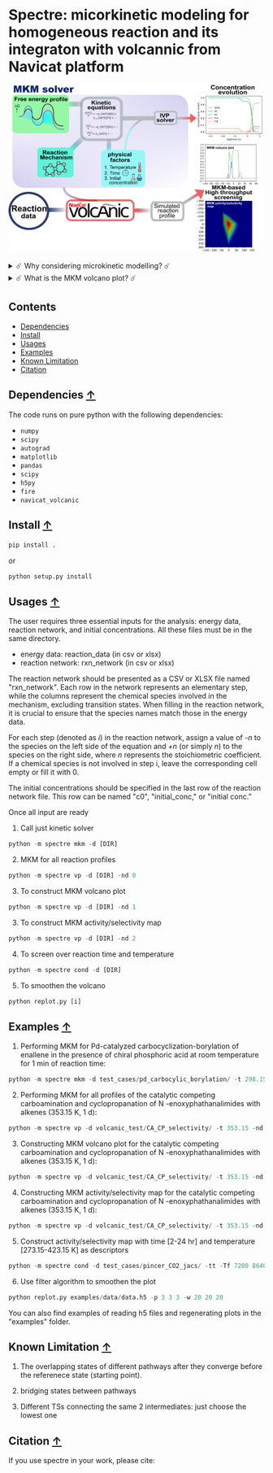 # Spectre: micorkinetic modeling for homogeneous reaction and its integraton with volcannic from Navicat platform

![workflow](./images/mkm_vp.png)

<details>
    <summary style="cursor: pointer;">
        ☄️ Why considering microkinetic modelling? ☄️
    </summary>
    <p>
        <li>Complicate reaction pathway thermodynamics and kinetics</li>
        <li>Account for physical factors: temperature effect, concentration effect, reaction time
    </p>
</details>


<details>
    <summary style="cursor: pointer;">
        ☄️ What is the MKM volcano plot? ☄️
    </summary>
    <p>
        <li>Volcano plot:  plot between the activity (or reactivity) of catalysts and the descriptor variable based on free energy scaling relationships (typically linear (LFESRs)) </li>
        <li>MKM volcano plot: the activity is expressed as the final product concentration 
    </p>
</details>

## Contents 
* [Dependencies](#dependencies-)
* [Install](#install-)
* [Usages](#usages-)
* [Examples](#examples-)
* [Known Limitation](#limitation-)
* [Citation](#citation-)


## Dependencies [↑](#dependencies)
The code runs on pure python with the following dependencies: 
- `numpy`
- `scipy`
- `autograd`
- `matplotlib`
- `pandas`
- `scipy`
- `h5py`
- `fire`
- `navicat_volcanic`

## Install [↑](#install)

```python
pip install .
```

or 

```python
python setup.py install
```

## Usages [↑](#usages)

The user requires three essential inputs for the analysis: energy data, reaction network, and initial concentrations. All these files must be in the same directory.

- energy data: reaction_data (in csv or xlsx)
- reaction network: rxn_network (in csv or xlsx)

The reaction network should be presented as a CSV or XLSX file named "rxn_network". Each row in the network represents an elementary step, while the columns represent the chemical species involved in the mechanism, excluding transition states. When filling in the reaction network, it is crucial to ensure that the species names match those in the energy data.

For each step (denoted as *i*) in the reaction network, assign a value of *-n* to the species on the left side of the equation and *+n* (or simply *n*) to the species on the right side, where *n* represents the stoichiometric coefficient. If a chemical species is not involved in step i, leave the corresponding cell empty or fill it with 0.


The initial concentrations should be specified in the last row of the reaction network file. This row can be named "c0", "initial_conc," or "initial conc." 


Once all input are ready

1. Call just kinetic solver
```python
python -m spectre mkm -d [DIR]
```
2. MKM for all reaction profiles
```python
python -m spectre vp -d [DIR] -nd 0
```

3. To construct MKM volcano plot
```python
python -m spectre vp -d [DIR] -nd 1
```

3. To construct MKM activity/selectivity map
```python
python -m spectre vp -d [DIR] -nd 2
```

4. To screen over reaction time and temperature
```python
python -m spectre cond -d [DIR] 
```

5. To smoothen the volcano 
```python
python replot.py [i]
```

## Examples [↑](#examples)

1. Performing MKM for Pd-catalyzed carbocyclization-borylation of enallene in the
presence of chiral phosphoric acid at room temperature for 1 min of reaction time: 
```python
python -m spectre mkm -d test_cases/pd_carbocylic_borylation/ -t 298.15 -Tf 60
```

2. Performing MKM for all profiles of the catalytic 
competing carboamination and cyclopropanation of N -enoxyphathanalimides with alkenes (353.15 K, 1 d):
```python
python -m spectre vp -d volcanic_test/CA_CP_selectivity/ -t 353.15 -nd 0
```

3. Constructing MKM volcano plot for the catalytic
competing carboamination and cyclopropanation of N -enoxyphathanalimides with alkenes (353.15 K, 1 d):
```python
python -m spectre vp -d volcanic_test/CA_CP_selectivity/ -t 353.15 -nd 1 -ncore 24
```

4. Constructing MKM activity/selectivity map for the catalytic
competing carboamination and cyclopropanation of N -enoxyphathanalimides with alkenes (353.15 K, 1 d):
```python
python -m spectre vp -d volcanic_test/CA_CP_selectivity/ -t 353.15 -nd 2 -ncore 24
```

5. Construct activity/selectivity map with time [2-24 hr] and temperature [273.15-423.15 K] as descriptors

```python
python -m spectre cond -d test_cases/pincer_CO2_jacs/ -tt -Tf 7200 86400 -t 273.15 423.15 -ncore 24
```

6. Use filter algorithm to smoothen the plot

```python
python replot.py examples/data/data.h5 -p 3 3 3 -w 20 20 20
```

You can also find examples of reading h5 files and regenerating plots in the "examples" folder.

## Known Limitation [↑](#limitation)

1. The overlapping states of different pathways after they converge before the referenece state (starting point).

2. bridging states between pathways 

3. Different TSs connecting the same 2 intermediates: just choose the lowest one

## Citation [↑](#citation)

If you use spectre in your work, please cite:
